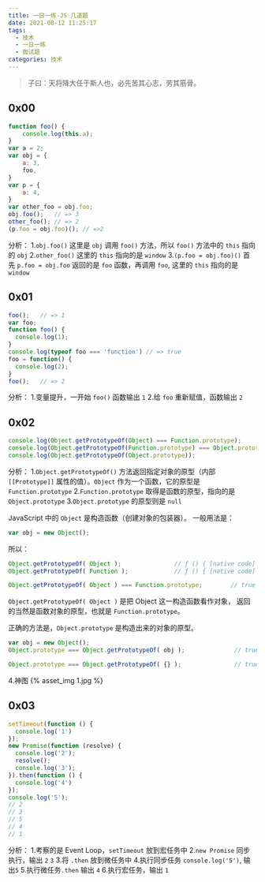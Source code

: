 ```yaml
---
title: 一日一练-JS 几道题
date: 2021-08-12 11:25:17
tags:
  - 技术
  - 一日一练
  - 面试题
categories: 技术
---
```


> 子曰：天将降大任于斯人也，必先苦其心志，劳其筋骨。

## 0x00
```js
function foo() {
    console.log(this.a);
}
var a = 2;
var obj = {
    a: 3,
    foo,
}
var p = {
    a: 4,
}
var other_foo = obj.foo;
obj.foo();   // => 3
other_foo(); // => 2
(p.foo = obj.foo)(); // =>2
```

<!--more-->

分析：
1.`obj.foo()` 这里是 `obj` 调用 `foo()` 方法，所以 `foo()` 方法中的 `this` 指向的 `obj`
2.`other_foo()` 这里的 `this` 指向的是 `window`
3.`(p.foo = obj.foo)()` 首先 `p.foo = obj.foo` 返回的是 `foo` 函数，再调用 `foo`, 这里的 `this` 指向的是 `window`

## 0x01
```js
foo();   // => 1
var foo;
function foo() {
  console.log(1);
}
console.log(typeof foo === 'function') // => true
foo = function() {
  console.log(2);
}
foo();   // => 2
```

分析：
1.变量提升，一开始 `foo()` 函数输出 `1`
2.给 `foo` 重新赋值，函数输出 `2`

## 0x02
```js
console.log(Object.getPrototypeOf(Object) === Function.prototype);             // true
console.log(Object.getPrototypeOf(Function.prototype) === Object.prototype);   // true
console.log(Object.getPrototypeOf(Object.prototype));                          // null
```

分析：
1.`Object.getPrototypeOf()` 方法返回指定对象的原型（内部 `[[Prototype]]` 属性的值）。`Object` 作为一个函数，它的原型是 `Function.prototype`
2.`Function.prototype` 取得是函数的原型，指向的是 `Object.prototype`
3.`Object.prototype` 的原型则是 `null`

JavaScript 中的 `Object` 是构造函数（创建对象的包装器）。
一般用法是：
```js
var obj = new Object();
```
所以：
```js
Object.getPrototypeOf( Object );               // ƒ () { [native code] }
Object.getPrototypeOf( Function );             // ƒ () { [native code] }

Object.getPrototypeOf( Object ) === Function.prototype;        // true
```

`Object.getPrototypeOf( Object )` 是把 Object 这一构造函数看作对象，
返回的当然是函数对象的原型，也就是 `Function.prototype`。

正确的方法是，`Object.prototype` 是构造出来的对象的原型。
```js
var obj = new Object();
Object.prototype === Object.getPrototypeOf( obj );              // true

Object.prototype === Object.getPrototypeOf( {} );               // true
```

4.神图
{% asset_img 1.jpg %}

## 0x03
```js
setTimeout(function () {
  console.log('1')
});
new Promise(function (resolve) {
  console.log('2');
  resolve();
  console.log('3');
}).then(function () {
  console.log('4')
});
console.log('5');
// 2
// 3
// 5
// 4
// 1
```

分析：
1.考察的是 Event Loop，`setTimeout` 放到宏任务中
2.`new Promise` 同步执行，输出 `2` `3`
3.将 `.then` 放到微任务中
4.执行同步任务 `console.log('5')`, 输出`5`
5.执行微任务`.then` 输出 `4`
6.执行宏任务，输出 `1`



